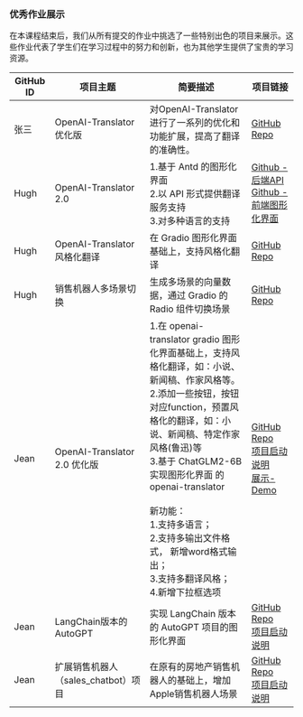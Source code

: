### 优秀作业展示

在本课程结束后，我们从所有提交的作业中挑选了一些特别出色的项目来展示。这些作业代表了学生们在学习过程中的努力和创新，也为其他学生提供了宝贵的学习资源。


| GitHub ID | 项目主题                      | 简要描述                                                                                                                                                                                                                                                                                 | 项目链接                                                                                                                                                                                                                                                                                                                                                       |
|-----------|---------------------------|--------------------------------------------------------------------------------------------------------------------------------------------------------------------------------------------------------------------------------------------------------------------------------------|------------------------------------------------------------------------------------------------------------------------------------------------------------------------------------------------------------------------------------------------------------------------------------------------------------------------------------------------------------|
| 张三        | OpenAI-Translator 优化版     | 对OpenAI-Translator进行了一系列的优化和功能扩展，提高了翻译的准确性。                                                                                                                                                                                                                                          | [GitHub Repo]()                                                                                                                                                                                                                                                                                                                                            |
| Hugh      | OpenAI-Translator 2.0     | 1.基于 Antd 的图形化界面<br />2.以 API 形式提供翻译服务支持<br /> 3.对多种语言的支持                                                                                                                                                                                                                            | [ Github - 后端API](https://github.com/Hughdw/openai-quickstart/blob/ai_translator_extend/openai-translator/ai_translator/app.py) <br />[Github - 前端图形化界面](https://github.com/Hughdw/openai-quickstart/tree/ai_translator_extend/openai-translator/webapp/web)                                                                                               |
| Hugh      | OpenAI-Translator 风格化翻译   | 在 Gradio 图形化界面基础上，支持风格化翻译                                                                                                                                                                                                                                                            | [GitHub Repo](https://github.com/Hughdw/openai-quickstart/blob/openai_translator_gradio_style_extend/langchain/openai-translator/ai_translator/gradio_server_by_blocks.py)                                                                                                                                                                                 |
| Hugh      | 销售机器人多场景切换                | 生成多场景的向量数据，通过 Gradio 的 Radio 组件切换场景                                                                                                                                                                                                                                                  | [GitHub Repo](https://github.com/Hughdw/openai-quickstart/blob/openai_translator_gradio_style_extend/langchain/sales_chatbot/chatbot.py)                                                                                                                                                                                                                   |
| Jean      | OpenAI-Translator 2.0 优化版 | 1.在 openai-translator gradio 图形化界面基础上，支持风格化翻译，如：小说、新闻稿、作家风格等。<br />2.添加一些按钮，按钮对应function，预置风格化的翻译，如：小说、新闻稿、特定作家风格(鲁迅)等<br />3.基于 ChatGLM2-6B 实现图形化界面 的 openai-translator<br /><br />新功能：  <br /> 1.支持多语言；  <br /> 2.支持多输出文件格式， 新增word格式输出；  <br /> 3.支持多翻译风格；  <br />4.新增下拉框选项<br /> | [GitHub Repo](https://github.com/ShengqinYang/AINote/blob/main/project/langchain_openai_translator/ai_translator/gradio_server.py)<br />[项目启动说明](https://github.com/ShengqinYang/AINote/blob/main/project/langchain_openai_translator/README.md)<br />[展示-Demo](https://github.com/ShengqinYang/AINote/blob/main/resource/homework_openai_translator_v2.0.png) 
| Jean      | LangChain版本的AutoGPT             | 实现 LangChain 版本的 AutoGPT 项目的图形化界面                                                                                                                                                                                                                                                    | [GitHub Repo](https://github.com/ShengqinYang/AINote/blob/main/project/langchain_autogpt/autogpt.py) <br /> [项目启动说明](https://github.com/ShengqinYang/AINote/blob/main/project/langchain_autogpt/README.md)                                  |
| Jean      | 扩展销售机器人（sales_chatbot）项目           | 在原有的房地产销售机器人的基础上，增加Apple销售机器人场景                                                                                                                                                                                                                                                      | [GitHub Repo](https://github.com/ShengqinYang/AINote/blob/main/project/langchain_sales_chatbot/sales_chatbot.py) <br /> [项目启动说明](https://github.com/ShengqinYang/AINote/blob/main/project/langchain_sales_chatbot/README.md)                                  |
